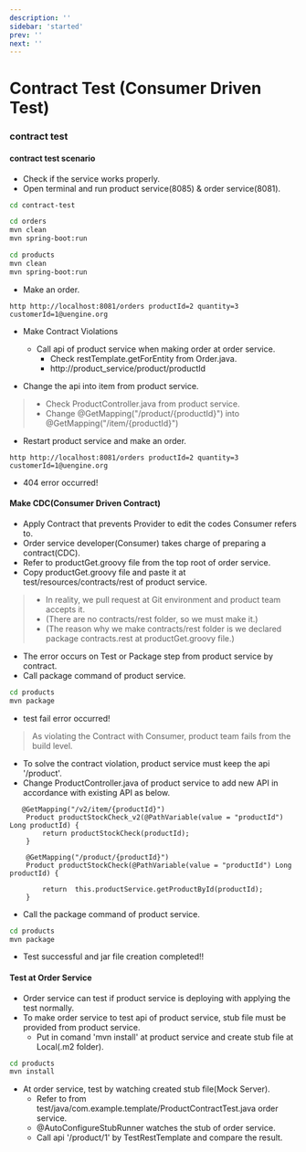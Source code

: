 ```yaml
---
description: ''
sidebar: 'started'
prev: ''
next: ''
---
```


# Contract Test (Consumer Driven Test)

### contract test

#### contract test scenario
- Check if the service works properly.
- Open terminal and run product service(8085) & order service(8081).
```sh	
cd contract-test

cd orders
mvn clean
mvn spring-boot:run

cd products
mvn clean
mvn spring-boot:run
```

- Make an order.
```	
http http://localhost:8081/orders productId=2 quantity=3 customerId=1@uengine.org
```

- Make Contract Violations
	- Call api of product service when making order at order service.
		- Check restTemplate.getForEntity from Order.java.
		- http://product_service/product/productId

- Change the api into item from product service.
> - Check ProductController.java from product service.
> - Change @GetMapping("/product/{productId}") into @GetMapping("/item/{productId}")

- Restart product service and make an order.

```
http http://localhost:8081/orders productId=2 quantity=3 customerId=1@uengine.org
```
- 404 error occurred!

#### Make CDC(Consumer Driven Contract)
- Apply Contract that prevents Provider to edit the codes Consumer refers to.
- Order service developer(Consumer) takes charge of preparing a contract(CDC).
- Refer to productGet.groovy file from the top root of order service.
- Copy productGet.groovy file and paste it at test/resources/contracts/rest of product service.
> - In reality, we pull request at Git environment and product team accepts it.
> - (There are no contracts/rest folder, so we must make it.)
> - (The reason why we make contracts/rest folder is we declared package contracts.rest at productGet.groovy file.)

- The error occurs on Test or Package step from product service by contract.
- Call package command of product service.
```sh
cd products
mvn package
```
- test fail error occurred!
> As violating the Contract with Consumer, product team fails from the build level.

- To solve the contract violation, product service must keep the api '/product'.
-  Change ProductController.java of product service to add new API in accordance with  existing API as below.

```
   @GetMapping("/v2/item/{productId}")
    Product productStockCheck_v2(@PathVariable(value = "productId") Long productId) {
        return productStockCheck(productId);
    }

    @GetMapping("/product/{productId}")
    Product productStockCheck(@PathVariable(value = "productId") Long productId) {

        return  this.productService.getProductById(productId);
    }
```
- Call the package command of product service.
```sh
cd products
mvn package
```
- Test successful and jar file creation completed!!

#### Test at Order Service
- Order service can test if product service is deploying with applying the test normally.
- To make order service to test api of product service, stub file must be provided from product service.
	- Put in comand 'mvn install' at product service and create stub file at Local(.m2 folder).
```sh
cd products
mvn install
```


- At order service, test by watching created stub file(Mock Server).
	- Refer to from test/java/com.example.template/ProductContractTest.java order service.
	- @AutoConfigureStubRunner watches the stub of order service.
	- Call api '/product/1' by TestRestTemplate and compare the result.